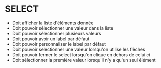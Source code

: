 # SELECT

* Doit afficher la liste d'éléments donnée
* Doit pouvoir sélectionner une valeur dans la liste
* Doit pouvoir sélectionner plusieurs valeurs
* Doit pouvoir avoir un label par défaut
* Doit pouvoir personnaliser le label par défaut
* Doit pouvoir selectionner une valeur lorsqu'on utilise les flèches
* Doit pouvoir fermer le select lorsqu'on clique en dehors de celui ci
* Doit sélectionner la première valeur lorsqu'il n'y a qu'un seul élément
